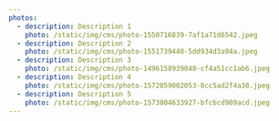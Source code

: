 ```yaml
---
photos:
  - description: Description 1
    photo: /static/img/cms/photo-1550716839-7af1a71d6542.jpeg
  - description: Description 2
    photo: /static/img/cms/photo-1551739440-5dd934d3a94a.jpeg
  - description: Description 3
    photo: /static/img/cms/photo-1496158939048-cf4a51cc1ab6.jpeg
  - description: Description 4
    photo: /static/img/cms/photo-1572059002053-8cc5ad2f4a38.jpeg
  - description: Description 5
    photo: /static/img/cms/photo-1573804633927-bfcbcd909acd.jpeg
---
```


